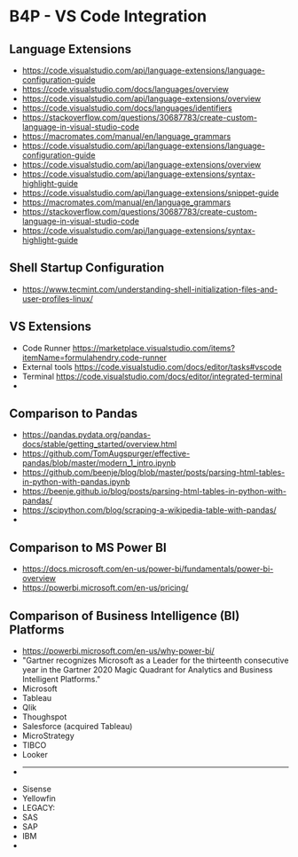 # B4P - VS Code Integration

## Language Extensions
* https://code.visualstudio.com/api/language-extensions/language-configuration-guide
* https://code.visualstudio.com/docs/languages/overview
* https://code.visualstudio.com/api/language-extensions/overview
* https://code.visualstudio.com/docs/languages/identifiers
* https://stackoverflow.com/questions/30687783/create-custom-language-in-visual-studio-code
* https://macromates.com/manual/en/language_grammars
* https://code.visualstudio.com/api/language-extensions/language-configuration-guide
* https://code.visualstudio.com/api/language-extensions/overview
* https://code.visualstudio.com/api/language-extensions/syntax-highlight-guide
* https://code.visualstudio.com/api/language-extensions/snippet-guide
* https://macromates.com/manual/en/language_grammars
* https://stackoverflow.com/questions/30687783/create-custom-language-in-visual-studio-code
* https://code.visualstudio.com/api/language-extensions/syntax-highlight-guide
  

## Shell Startup Configuration
* https://www.tecmint.com/understanding-shell-initialization-files-and-user-profiles-linux/
  


## VS Extensions
* Code Runner       https://marketplace.visualstudio.com/items?itemName=formulahendry.code-runner
* External tools    https://code.visualstudio.com/docs/editor/tasks#vscode
* Terminal          https://code.visualstudio.com/docs/editor/integrated-terminal
* 


## Comparison to Pandas
* https://pandas.pydata.org/pandas-docs/stable/getting_started/overview.html
* https://github.com/TomAugspurger/effective-pandas/blob/master/modern_1_intro.ipynb
* https://github.com/beenje/blog/blob/master/posts/parsing-html-tables-in-python-with-pandas.ipynb
* https://beenje.github.io/blog/posts/parsing-html-tables-in-python-with-pandas/
* https://scipython.com/blog/scraping-a-wikipedia-table-with-pandas/
* 


## Comparison to MS Power BI
* https://docs.microsoft.com/en-us/power-bi/fundamentals/power-bi-overview
* https://powerbi.microsoft.com/en-us/pricing/



## Comparison of Business Intelligence (BI) Platforms
* https://powerbi.microsoft.com/en-us/why-power-bi/
* "Gartner recognizes Microsoft as a Leader for the thirteenth consecutive year in the Gartner 2020 Magic Quadrant for Analytics and Business Intelligent Platforms."
* Microsoft
* Tableau
* Qlik
* Thoughspot
* Salesforce  (acquired Tableau)
* MicroStrategy
* TIBCO
* Looker
* --------------------------
* Sisense
* Yellowfin
* LEGACY:
* SAS
* SAP
* IBM
* 



